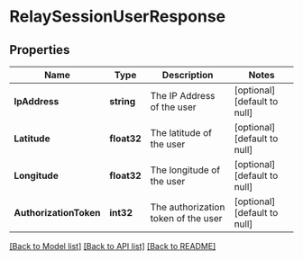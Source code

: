 # RelaySessionUserResponse

## Properties
Name | Type | Description | Notes
------------ | ------------- | ------------- | -------------
**IpAddress** | **string** | The IP Address of the user | [optional] [default to null]
**Latitude** | **float32** | The latitude of the user | [optional] [default to null]
**Longitude** | **float32** | The longitude of the user | [optional] [default to null]
**AuthorizationToken** | **int32** | The authorization token of the user | [optional] [default to null]

[[Back to Model list]](../README.md#documentation-for-models) [[Back to API list]](../README.md#documentation-for-api-endpoints) [[Back to README]](../README.md)


